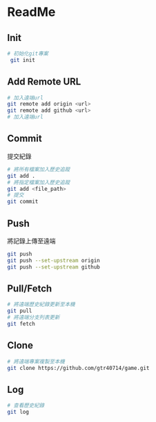 # ReadMe

 ## Init

```sh
# 初始化git專案
 git init
 ```

## Add Remote URL

```sh
# 加入遠端url
git remote add origin <url>
git remote add github <url>
# 加入遠端url
```

## Commit

提交紀錄

```sh
# 將所有檔案加入歷史追蹤
git add .
# 將指定檔案加入歷史追蹤
git add <file_path>
# 提交
git commit
```

## Push

將記錄上傳至遠端

```sh
git push
git push --set-upstream origin
git push --set-upstream github
```

## Pull/Fetch

```sh
# 將遠端歷史紀錄更新至本機
git pull
# 將遠端分支列表更新
git fetch
```

## Clone

```sh
# 將遠端專案複製至本機
git clone https://github.com/gtr40714/game.git
```

## Log

```sh
# 查看歷史紀錄
git log
```
